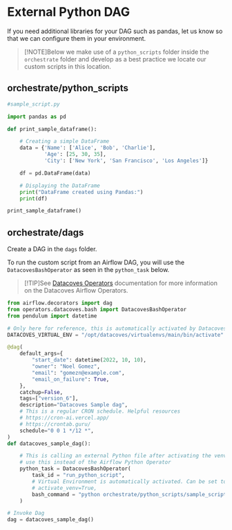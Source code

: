 # External Python DAG 

If you need additional libraries for your DAG such as pandas, let us know so that we can configure them in your environment. 

>[!NOTE]Below we make use of a `python_scripts` folder inside the `orchestrate` folder and develop as a best practice we locate our custom scripts in this location.

## orchestrate/python_scripts

```python
#sample_script.py

import pandas as pd

def print_sample_dataframe():

    # Creating a simple DataFrame
    data = {'Name': ['Alice', 'Bob', 'Charlie'],
            'Age': [25, 30, 35],
            'City': ['New York', 'San Francisco', 'Los Angeles']}

    df = pd.DataFrame(data)

    # Displaying the DataFrame
    print("DataFrame created using Pandas:")
    print(df)

print_sample_dataframe()
```

## orchestrate/dags
Create a DAG in the `dags` folder.

To run the custom script from an Airflow DAG, you will use the `DatacovesBashOperator` as seen in the `python_task` below.

>[!TIP]See [Datacoves Operators](reference/airflow/datacoves-operator.md) documentation for more information on the Datacoves Airflow Operators.

```python
from airflow.decorators import dag
from operators.datacoves.bash import DatacovesBashOperator
from pendulum import datetime

# Only here for reference, this is automatically activated by Datacoves Operator
DATACOVES_VIRTUAL_ENV = "/opt/datacoves/virtualenvs/main/bin/activate"

@dag(
    default_args={
        "start_date": datetime(2022, 10, 10),
        "owner": "Noel Gomez",
        "email": "gomezn@example.com",
        "email_on_failure": True,
    },
    catchup=False,
    tags=["version_6"],
    description="Datacoves Sample dag",
    # This is a regular CRON schedule. Helpful resources
    # https://cron-ai.vercel.app/
    # https://crontab.guru/
    schedule="0 0 1 */12 *",
)
def datacoves_sample_dag():

    # This is calling an external Python file after activating the venv
    # use this instead of the Airflow Python Operator
    python_task = DatacovesBashOperator(
        task_id = "run_python_script",
        # Virtual Environment is automatically activated. Can be set to False to access Airflow environment variables.
        # activate_venv=True,
        bash_command = "python orchestrate/python_scripts/sample_script.py"
    )

# Invoke Dag
dag = datacoves_sample_dag()
```
